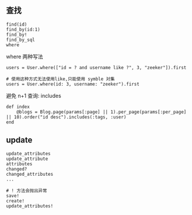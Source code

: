 ## 查找

```
find(id)
find_by(id:1)
find_by!
find_by_sql
where
```

where 两种写法
```
users = User.where(["id = ? and username like ?", 3, "zeeker"]).first

# 使用这种方式无法使用like,只能使用 symble 对集
users = User.where(id: 3, username: "zeeker").first
```

避免 n+1 查询: includes
```
def index 
	@blogs = Blog.page(params[:page] || 1).per_page(params[:per_page] || 10).order("id desc").includes(:tags, :user)
end
```

## update
```
update_attributes
update_attribute
attributes
changed?
changed_attributes
...

# ! 方法会抛出异常
save!
create!
update_attributes!
```
